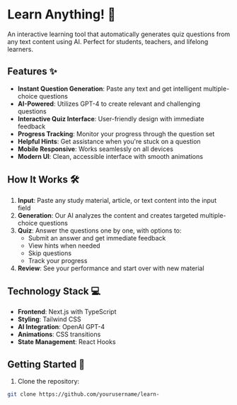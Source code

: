 # Learn Anything! 🚀

An interactive learning tool that automatically generates quiz questions from any text content using AI. Perfect for students, teachers, and lifelong learners.

## Features ✨

- **Instant Question Generation**: Paste any text and get intelligent multiple-choice questions
- **AI-Powered**: Utilizes GPT-4 to create relevant and challenging questions
- **Interactive Quiz Interface**: User-friendly design with immediate feedback
- **Progress Tracking**: Monitor your progress through the question set
- **Helpful Hints**: Get assistance when you're stuck on a question
- **Mobile Responsive**: Works seamlessly on all devices
- **Modern UI**: Clean, accessible interface with smooth animations

## How It Works 🛠️

1. **Input**: Paste any study material, article, or text content into the input field
2. **Generation**: Our AI analyzes the content and creates targeted multiple-choice questions
3. **Quiz**: Answer the questions one by one, with options to:
   - Submit an answer and get immediate feedback
   - View hints when needed
   - Skip questions
   - Track your progress
4. **Review**: See your performance and start over with new material

## Technology Stack 💻

- **Frontend**: Next.js with TypeScript
- **Styling**: Tailwind CSS
- **AI Integration**: OpenAI GPT-4
- **Animations**: CSS transitions
- **State Management**: React Hooks

## Getting Started 🚀

1. Clone the repository:

```bash
git clone https://github.com/yourusername/learn-